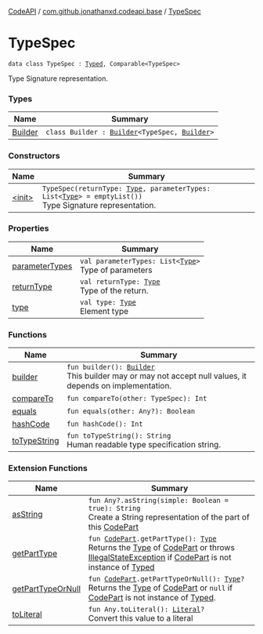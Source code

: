 [CodeAPI](../../index.md) / [com.github.jonathanxd.codeapi.base](../index.md) / [TypeSpec](.)

# TypeSpec

`data class TypeSpec : `[`Typed`](../-typed/index.md)`, Comparable<TypeSpec>`

Type Signature representation.

### Types

| Name | Summary |
|---|---|
| [Builder](-builder/index.md) | `class Builder : `[`Builder`](../-typed/-builder/index.md)`<TypeSpec, `[`Builder`](-builder/index.md)`>` |

### Constructors

| Name | Summary |
|---|---|
| [&lt;init&gt;](-init-.md) | `TypeSpec(returnType: `[`Type`](http://docs.oracle.com/javase/6/docs/api/java/lang/reflect/Type.html)`, parameterTypes: List<`[`Type`](http://docs.oracle.com/javase/6/docs/api/java/lang/reflect/Type.html)`> = emptyList())`<br>Type Signature representation. |

### Properties

| Name | Summary |
|---|---|
| [parameterTypes](parameter-types.md) | `val parameterTypes: List<`[`Type`](http://docs.oracle.com/javase/6/docs/api/java/lang/reflect/Type.html)`>`<br>Type of parameters |
| [returnType](return-type.md) | `val returnType: `[`Type`](http://docs.oracle.com/javase/6/docs/api/java/lang/reflect/Type.html)<br>Type of the return. |
| [type](type.md) | `val type: `[`Type`](http://docs.oracle.com/javase/6/docs/api/java/lang/reflect/Type.html)<br>Element type |

### Functions

| Name | Summary |
|---|---|
| [builder](builder.md) | `fun builder(): `[`Builder`](-builder/index.md)<br>This builder may or may not accept null values, it depends on implementation. |
| [compareTo](compare-to.md) | `fun compareTo(other: TypeSpec): Int` |
| [equals](equals.md) | `fun equals(other: Any?): Boolean` |
| [hashCode](hash-code.md) | `fun hashCode(): Int` |
| [toTypeString](to-type-string.md) | `fun toTypeString(): String`<br>Human readable type specification string. |

### Extension Functions

| Name | Summary |
|---|---|
| [asString](../../com.github.jonathanxd.codeapi.util/kotlin.-any/as-string.md) | `fun Any?.asString(simple: Boolean = true): String`<br>Create a String representation of the part of this [CodePart](../../com.github.jonathanxd.codeapi/-code-part/index.md) |
| [getPartType](../../com.github.jonathanxd.codeapi.util/get-part-type.md) | `fun `[`CodePart`](../../com.github.jonathanxd.codeapi/-code-part/index.md)`.getPartType(): `[`Type`](http://docs.oracle.com/javase/6/docs/api/java/lang/reflect/Type.html)<br>Returns the [Type](http://docs.oracle.com/javase/6/docs/api/java/lang/reflect/Type.html) of [CodePart](../../com.github.jonathanxd.codeapi/-code-part/index.md) or throws [IllegalStateException](http://docs.oracle.com/javase/6/docs/api/java/lang/IllegalStateException.html) if [CodePart](../../com.github.jonathanxd.codeapi/-code-part/index.md) is not instance of [Typed](../-typed/index.md) |
| [getPartTypeOrNull](../../com.github.jonathanxd.codeapi.util/get-part-type-or-null.md) | `fun `[`CodePart`](../../com.github.jonathanxd.codeapi/-code-part/index.md)`.getPartTypeOrNull(): `[`Type`](http://docs.oracle.com/javase/6/docs/api/java/lang/reflect/Type.html)`?`<br>Returns the [Type](http://docs.oracle.com/javase/6/docs/api/java/lang/reflect/Type.html) of [CodePart](../../com.github.jonathanxd.codeapi/-code-part/index.md) or `null` if [CodePart](../../com.github.jonathanxd.codeapi/-code-part/index.md) is not instance of [Typed](../-typed/index.md). |
| [toLiteral](../../com.github.jonathanxd.codeapi.util.conversion/kotlin.-any/to-literal.md) | `fun Any.toLiteral(): `[`Literal`](../../com.github.jonathanxd.codeapi.literal/-literal/index.md)`?`<br>Convert this value to a literal |

